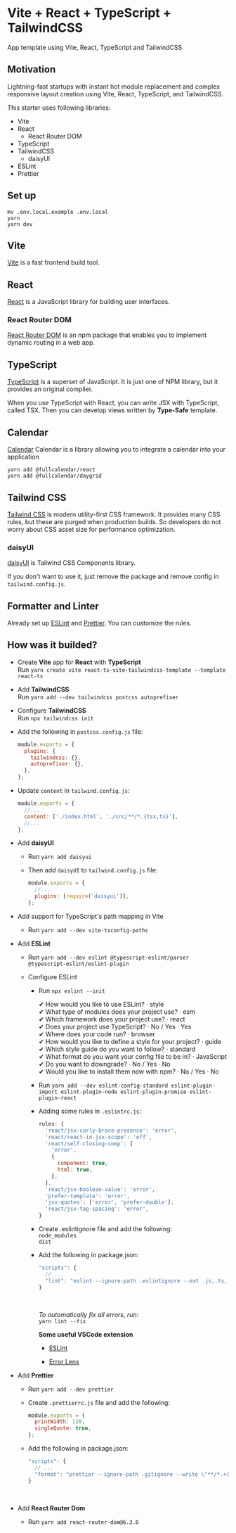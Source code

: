 # Vite + React + TypeScript + TailwindCSS

App template using Vite, React, TypeScript and TailwindCSS

## Motivation

Lightning-fast startups with instant hot module replacement and complex responsive layout creation using Vite, React, TypeScript, and TailwindCSS.

This starter uses following libraries:

- Vite
- React
  - React Router DOM
- TypeScript
- TailwindCSS
  - daisyUI
- ESLint
- Prettier

## Set up

```shell
mv .env.local.example .env.local
yarn
yarn dev
```

## Vite

[Vite](https://vitejs.dev) is a fast frontend build tool.

## React

[React](https://es.reactjs.org) is a JavaScript library for building user interfaces.

### React Router DOM

[React Router DOM](https://reactrouter.com) is an npm package that enables you to implement dynamic routing in a web app.

## TypeScript

[TypeScript](https://www.typescriptlang.org) is a superset of JavaScript. It is just one of NPM library, but it provides an original compiler.

When you use TypeScript with React, you can write JSX with TypeScript, called TSX. Then you can develop views written by **Type-Safe** template.

## Calendar

[Calendar](https://fullcalendar.io) Calendar is a library allowing you to integrate a calendar into your application

```shell
yarn add @fullcalendar/react
yarn add @fullcalendar/daygrid
```

## Tailwind CSS

[Tailwind CSS](https://tailwindcss.com) is modern utility-first CSS framework. It provides many CSS rules, but these are purged when production builds. So developers do not worry about CSS asset size for performance optimization.

### daisyUI

[daisyUI](https://daisyui.com/) is Tailwind CSS Components library.

If you don't want to use it, just remove the package and remove config in `tailwind.config.js`.

## Formatter and Linter

Already set up [ESLint](https://eslint.org/) and [Prettier](https://prettier.io/). You can customize the rules.

## How was it builded?

- Create **Vite** app for **React** with **TypeScript**
  </br>
  Run `yarn create vite react-ts-vite-tailwindcss-template --template react-ts`
  </br>
- Add **TailwindCSS**
  </br>
  Run `yarn add --dev tailwindcss postcss autoprefixer`
  </br>
- Configure **TailwindCSS**
  </br>
  Run `npx tailwindcss init`
  </br>
- Add the following in `postcss.config.js` file:
  </br>

  ```js
  module.exports = {
    plugins: {
      tailwindcss: {},
      autoprefixer: {},
    },
  };
  ```

- Update `content` in `tailwind.config.js`:
  </br>

  ```js
  module.exports = {
    //...
    content: ['./index.html', './src/**/*.{tsx,ts}'],
    //...
  };
  ```

- Add **daisyUI**
  </br>

  - Run `yarn add daisyui`
    </br>
  - Then add `daisyUI` to `tailwind.config.js` file:
    </br>

    ```js
    module.exports = {
      //...
      plugins: [require('daisyui')],
    };
    ```

- Add support for TypeScript's path mapping in Vite
  </br>

  - Run `yarn add --dev vite-tsconfig-paths`

- Add **ESLint**
  </br>

  - Run `yarn add --dev eslint @typescript-eslint/parser @typescript-eslint/eslint-plugin`
    </br>

  - Configure ESLint

    - Run `npx eslint --init`

      ✔ How would you like to use ESLint? · style
      </br>
      ✔ What type of modules does your project use? · esm
      </br>
      ✔ Which framework does your project use? · react
      </br>
      ✔ Does your project use TypeScript? · No / Yes · Yes
      </br>
      ✔ Where does your code run? · browser
      </br>
      ✔ How would you like to define a style for your project?
      · guide
      </br>
      ✔ Which style guide do you want to follow? · standard
      </br>
      ✔ What format do you want your config file to be in? · JavaScript
      </br>
      ✔ Do you want to downgrade? · No / Yes · No
      </br>
      ✔ Would you like to install them now with npm? · No / Yes · No
      </br>

    - Run `yarn add --dev eslint-config-standard eslint-plugin-import eslint-plugin-node eslint-plugin-promise eslint-plugin-react`
      </br>

    - Adding some rules in `.eslintrc.js`:

      ```js
      rules: {
        'react/jsx-curly-brace-presence': 'error',
        'react/react-in-jsx-scope': 'off',
        'react/self-closing-comp': [
          'error',
          {
            component: true,
            html: true,
          },
        ],
        'react/jsx-boolean-value': 'error',
        'prefer-template': 'error',
        'jsx-quotes': ['error', 'prefer-double'],
        'react/jsx-tag-spacing': 'error',
      }
      ```

    - Create .eslintignore file and add the following:
      </br>
      `node_modules`
      </br>
      `dist`
      </br>

    - Add the following in package.json:

      ```js
      "scripts": {
        // ...
        "lint": "eslint --ignore-path .eslintignore --ext .js,.ts,.tsx ."
      }
      ```

      </br>

      _To automatically fix all errors, run:_
      </br>
      `yarn lint --fix`

      **Some useful VSCode extension**
      </br>

      - [ESLint](https://marketplace.visualstudio.com/items?itemName=dbaeumer.vscode-eslint)

      - [Error Lens](https://marketplace.visualstudio.com/items?itemName=usernamehw.errorlens)

- Add **Prettier**
  </br>

  - Run `yarn add --dev prettier`
    </br>
  - Create `.prettierrc.js` file and add the following:

    ```js
    module.exports = {
      printWidth: 120,
      singleQuote: true,
    };
    ```

  - Add the following in package.json:

    ```js
    "scripts": {
      // ...
      "format": "prettier --ignore-path .gitignore --write \"**/*.+(js|ts|json)\""
    }
    ```

    </br>

- Add **React Router Dom**
  </br>

  - Run `yarn add react-router-dom@6.3.0`
